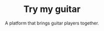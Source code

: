 <div align="center">
    <h1>Try my guitar</h1>
    A platform that brings guitar players together.
</div>

